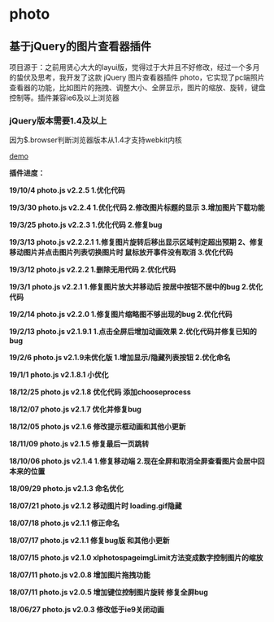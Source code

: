 # photo

## 基于jQuery的图片查看器插件

项目源于：之前用贤心大大的layui版，觉得过于大并且不好修改，经过一个多月的蛰伏及思考，我开发了这款 jQuery 图片查看器插件 photo，它实现了pc端照片查看器的功能，比如图片的拖拽、调整大小、全屏显示，图片的缩放、旋转，键盘控制等。插件兼容ie6及以上浏览器

### jQuery版本需要1.4及以上

因为$.browser判断浏览器版本从1.4才支持webkit内核

[demo](https://img.kataick.com/explore/recent)


**插件进度：**

**19/10/4 photo.js v2.2.5 1.优化代码**

**19/3/30 photo.js v2.2.4 1.优化代码 2.修改图片标题的显示 3.增加图片下载功能**

**19/3/25 photo.js v2.2.3 1.优化代码 2.修复bug**

**19/3/13 photo.js v2.2.2.1 1.修复图片旋转后移出显示区域判定超出预期 2、修复移动图片并点击图片列表切换图片时 鼠标放开事件没有取消 3.优化代码**

**19/3/12 photo.js v2.2.2 1.删除无用代码 2.优化代码**

**19/3/1 photo.js v2.2.1 1.修复图片放大并移动后 按居中按钮不居中的bug 2.优化代码**

**19/2/14 photo.js v2.2.0 1.修复图片缩略图不够出现的bug 2.优化代码**

**19/2/13 photo.js v2.1.9.1 1.点击全屏后增加动画效果 2.优化代码并修复已知的bug**

**19/2/6 photo.js v2.1.9未优化版 1.增加显示/隐藏列表按钮 2.优化命名**

**19/1/1 photo.js v2.1.8.1 小优化**

**18/12/25 photo.js v2.1.8 优化代码 添加chooseprocess**

**18/12/07 photo.js v2.1.7 优化并修复bug**

**18/12/05 photo.js v2.1.6 修改提示框动画和其他小更新**

**18/11/09 photo.js v2.1.5 修复最后一页跳转**

**18/10/06 photo.js v2.1.4 1.修复移动端 2.现在全屏和取消全屏查看图片会居中回本来的位置**

**18/09/29 photo.js v2.1.3 命名优化**

**18/07/21 photo.js v2.1.2 移动图片时 loading.gif隐藏**

**18/07/18 photo.js v2.1.1 修正命名**

**18/07/17 photo.js v2.1.1 修复bug版 和其他小更新**

**18/07/15 photo.js v2.1.0 xlphotospageimgLimit方法变成数字控制图片的缩放**

**18/07/11 photo.js v2.0.8 增加图片拖拽功能**

**18/07/11 photo.js v2.0.5 增加键位控制图片旋转 修复全屏bug**

**18/06/27 photo.js v2.0.3 修改低于ie9关闭动画**
